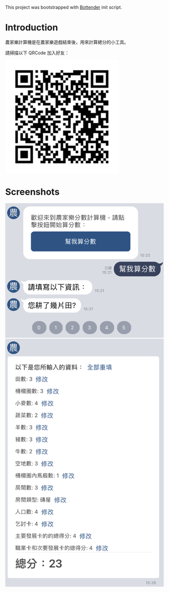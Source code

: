 This project was bootstrapped with
[Bottender](https://github.com/Yoctol/bottender) init script.

# Introduction
農家樂計算機是在農家樂遊戲結束後，用來計算總分的小工具。

請掃描以下 QRCode 加入好友：

![](doc/qrcode.jpg)

# Screenshots

![](doc/1.png)
![](doc/2.png)
